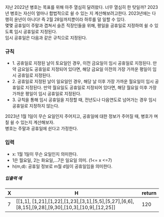 <p>
지난 2022년 병호는 목표를 위해 아주 열심히 달려왔다. 너무 열심히 한 탓일까? 2023년 병호는 자신이 얼마나 합법적으로 쉴 수 있는 지 계산해보려고한다. 2023년에는 다행히 윤년이 아니다! 즉 2월 28일까지뿐이라 하루를 덜 일할 수 있다. <br/>
몇몇 공휴일이 주말과 겹쳐서 슬픈 직장인들을 위해, 평일을 공휴일로 지정하여 쉴 수 있도록 임시 공휴일로 지정된다. <br/>
임시 공휴일은 다음과 같은 규칙으로 지정된다.
</p>

<h3>규칙</h3>
<ul>
<li>1. 공휴일로 지정된 날이 토요일인 경우, 이전 금요일이 임시 공휴일로 지정된다. 만약 금요일도 공휴일로 지정되어 있다면, 해당 금요일 이전의 가장 가까운 평일이 임시 공휴일로 지정된다.</li>
<li>2. 공휴일로 지정된 날이 일요일인 경우, 해당 날 이후 가장 가까운 월요일이 임시 공휴일로 지정된다. 만약 월요일도 공휴일로 지정되어 있다면, 해당 월요일 이후 가장 가까운 평일이 임시 공휴일로 지정된다.</li>
<li>3. 규칙을 통해 임시 공휴일을 지정할 때, 전년도나 다음연도로 넘어가는 경우 임시 공휴일로 지정하지 않는다.</li>
</ul>

<p>2023년 1월 1일이 무슨 요일인지 주어지고, 공휴일에 대한 정보가 주어질 때, 병호가 며칠 쉴 수 있는지 계산해보자. </br>병호는 주말과 공휴일에 쉰다고 가정한다. 
</p>

<h3>입력</h3>
<ul>
<li>x: 1월 1일이 무슨 요일인지 의미한다.</li>
<li>1은 월요일, 2는 화요일,...7은 일요일 의미. (1<= x <=7)</li>
<li>h(m,d): 공휴일 정보로 m월 d일이 공휴일임을 의미한다.</li>
</ul>

<h5>입출력 예</h5>
<table class="table">
    <thead>
        <tr>
            <th>X</th>
            <th>H</th>
            <th>return</th>
        </tr>
    </thead>
    <tbody>
        <tr>
            <td>7</td>
            <td>[[1,1], [1,21],[1,22],[1,23],[3,1],[5,5],[5,27],[6,6], [8,15],[9,28],[9,30],[10,3],[10,9],[12,25]]</td>
            <td>120</td>
        </tr>
    </tbody>
</table>

